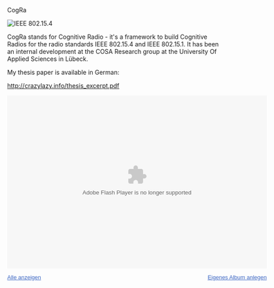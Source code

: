 CogRa

![IEEE 802.15.4]()


CogRa stands for Cognitive Radio - it's a framework to build
Cognitive Radios for the radio standards IEEE 802.15.4 and 
IEEE 802.15.1.
It has been an internal development at the COSA Research group
at the University Of Applied Sciences in Lübeck.


My thesis paper is available in German:

http://crazylazy.info/thesis_excerpt.pdf





<div align="center">
<div style="width:600px;font-family:arial,sans-serif;font-size:13px;">
<div><embed type="application/x-shockwave-flash" src="https://picasaweb.google.com/s/c/bin/slideshow.swf" width="600" height="400" flashvars="host=picasaweb.google.com&#038;captions=1&#038;hl=de&#038;feat=flashalbum&#038;RGB=0x000000&#038;feed=https%3A%2F%2Fpicasaweb.google.com%2Fdata%2Ffeed%2Fapi%2Fuser%2Fwishinet%2Falbumid%2F5530057653973635537%3Falt%3Drss%26kind%3Dphoto%26authkey%3DGv1sRgCOrIyNWZgtyDmwE%26hl%3Dde" pluginspage="http://www.macromedia.com/go/getflashplayer"></embed></div>
<p><span style="float:left;"><a href="https://picasaweb.google.com/wishinet/DropBox?authkey=Gv1sRgCOrIyNWZgtyDmwE&#038;feat=flashalbum" style="color:#3964c2">Alle anzeigen</a></span>
<div style="text-align:right;"><a href="http://picasaweb.google.com/lh/getEmbed?feat=flashalbum" style="color:#3964c2">Eigenes Album anlegen</a></div>
</div></div>
